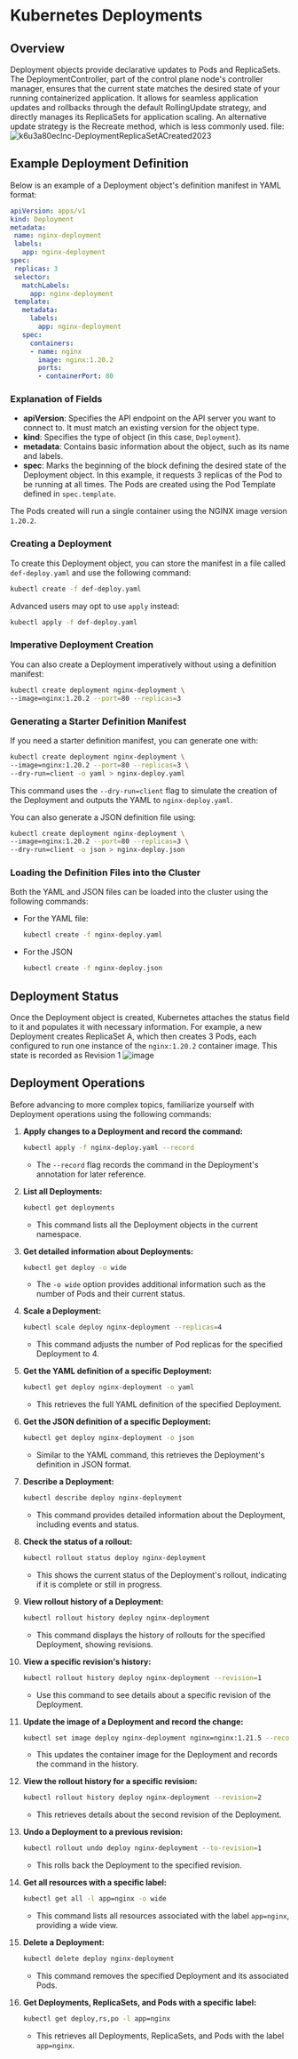 # Kubernetes Deployments

## Overview

Deployment objects provide declarative updates to Pods and ReplicaSets. The DeploymentController, part of the control plane node's controller manager, ensures that the current state matches the desired state of your running containerized application. It allows for seamless application updates and rollbacks through the default RollingUpdate strategy, and directly manages its ReplicaSets for application scaling. An alternative update strategy is the Recreate method, which is less commonly used.
file:![k6u3a80eclnc-DeploymentReplicaSetACreated2023](https://github.com/user-attachments/assets/4d663a7a-8104-4a01-9800-2aa33247ba73)

## Example Deployment Definition

Below is an example of a Deployment object's definition manifest in YAML format:

 ```yaml
apiVersion: apps/v1
kind: Deployment
metadata:
  name: nginx-deployment
  labels:
    app: nginx-deployment
spec:
  replicas: 3
  selector:
    matchLabels:
      app: nginx-deployment
  template:
    metadata:
      labels:
        app: nginx-deployment
    spec:
      containers:
      - name: nginx
        image: nginx:1.20.2
        ports:
        - containerPort: 80
 ```

### Explanation of Fields

- **apiVersion**: Specifies the API endpoint on the API server you want to connect to. It must match an existing version for the object type.
- **kind**: Specifies the type of object (in this case, `Deployment`).
- **metadata**: Contains basic information about the object, such as its name and labels.
- **spec**: Marks the beginning of the block defining the desired state of the Deployment object. In this example, it requests 3 replicas of the Pod to be running at all times. The Pods are created using the Pod Template defined in `spec.template`.

The Pods created will run a single container using the NGINX image version `1.20.2`.

### Creating a Deployment

To create this Deployment object, you can store the manifest in a file called `def-deploy.yaml` and use the following command:

 ```bash
kubectl create -f def-deploy.yaml
 ```

Advanced users may opt to use `apply` instead:

 ```bash
kubectl apply -f def-deploy.yaml
 ```

### Imperative Deployment Creation

You can also create a Deployment imperatively without using a definition manifest:

 ```bash
kubectl create deployment nginx-deployment \
--image=nginx:1.20.2 --port=80 --replicas=3
 ```

### Generating a Starter Definition Manifest

If you need a starter definition manifest, you can generate one with:

 ```bash
kubectl create deployment nginx-deployment \
--image=nginx:1.20.2 --port=80 --replicas=3 \
--dry-run=client -o yaml > nginx-deploy.yaml
 ```

This command uses the `--dry-run=client` flag to simulate the creation of the Deployment and outputs the YAML to `nginx-deploy.yaml`.

You can also generate a JSON definition file using:

 ```bash
kubectl create deployment nginx-deployment \
--image=nginx:1.20.2 --port=80 --replicas=3 \
--dry-run=client -o json > nginx-deploy.json
 ```


### Loading the Definition Files into the Cluster

Both the YAML and JSON files can be loaded into the cluster using the following commands:

- For the YAML file:
   ```bash
  kubectl create -f nginx-deploy.yaml
   ```

- For the JSON 
   ```bash
  kubectl create -f nginx-deploy.json
   ```

## Deployment Status

Once the Deployment object is created, Kubernetes attaches the status field to it and populates it with necessary information. For example, a new Deployment creates ReplicaSet A, which then creates 3 Pods, each configured to run one instance of the `nginx:1.20.2` container image. This state is recorded as Revision 1
![image](https://github.com/user-attachments/assets/600b0bac-8907-45ff-8e35-8143fae744d1)


## Deployment Operations

Before advancing to more complex topics, familiarize yourself with Deployment operations using the following commands:

1. **Apply changes to a Deployment and record the command:**
    ```bash
   kubectl apply -f nginx-deploy.yaml --record
    ```
   - The `--record` flag records the command in the Deployment's annotation for later reference.

2. **List all Deployments:**
    ```bash
   kubectl get deployments
    ```
   - This command lists all the Deployment objects in the current namespace.

3. **Get detailed information about Deployments:**
    ```bash
   kubectl get deploy -o wide
    ```
   - The `-o wide` option provides additional information such as the number of Pods and their current status.

4. **Scale a Deployment:**
    ```bash
   kubectl scale deploy nginx-deployment --replicas=4
    ```
   - This command adjusts the number of Pod replicas for the specified Deployment to 4.

5. **Get the YAML definition of a specific Deployment:**
    ```bash
   kubectl get deploy nginx-deployment -o yaml
    ```
   - This retrieves the full YAML definition of the specified Deployment.

6. **Get the JSON definition of a specific Deployment:**
    ```bash
   kubectl get deploy nginx-deployment -o json
    ```
   - Similar to the YAML command, this retrieves the Deployment's definition in JSON format.

7. **Describe a Deployment:**
    ```bash
   kubectl describe deploy nginx-deployment
    ```
   - This command provides detailed information about the Deployment, including events and status.

8. **Check the status of a rollout:**
    ```bash
   kubectl rollout status deploy nginx-deployment
    ```
   - This shows the current status of the Deployment's rollout, indicating if it is complete or still in progress.

9. **View rollout history of a Deployment:**
    ```bash
   kubectl rollout history deploy nginx-deployment
    ```
   - This command displays the history of rollouts for the specified Deployment, showing revisions.

10. **View a specific revision's history:**
     ```bash
    kubectl rollout history deploy nginx-deployment --revision=1
     ```
    - Use this command to see details about a specific revision of the Deployment.

11. **Update the image of a Deployment and record the change:**
     ```bash
    kubectl set image deploy nginx-deployment nginx=nginx:1.21.5 --record
     ```
    - This updates the container image for the Deployment and records the command in the history.

12. **View the rollout history for a specific revision:**
     ```bash
    kubectl rollout history deploy nginx-deployment --revision=2
     ```
    - This retrieves details about the second revision of the Deployment.

13. **Undo a Deployment to a previous revision:**
     ```bash
    kubectl rollout undo deploy nginx-deployment --to-revision=1
     ```
    - This rolls back the Deployment to the specified revision.

14. **Get all resources with a specific label:**
     ```bash
    kubectl get all -l app=nginx -o wide
     ```
    - This command lists all resources associated with the label `app=nginx`, providing a wide view.

15. **Delete a Deployment:**
     ```bash
    kubectl delete deploy nginx-deployment
     ```
    - This command removes the specified Deployment and its associated Pods.

16. **Get Deployments, ReplicaSets, and Pods with a specific label:**
     ```bash
    kubectl get deploy,rs,po -l app=nginx
     ```
    - This retrieves all Deployments, ReplicaSets, and Pods with the label `app=nginx`.

